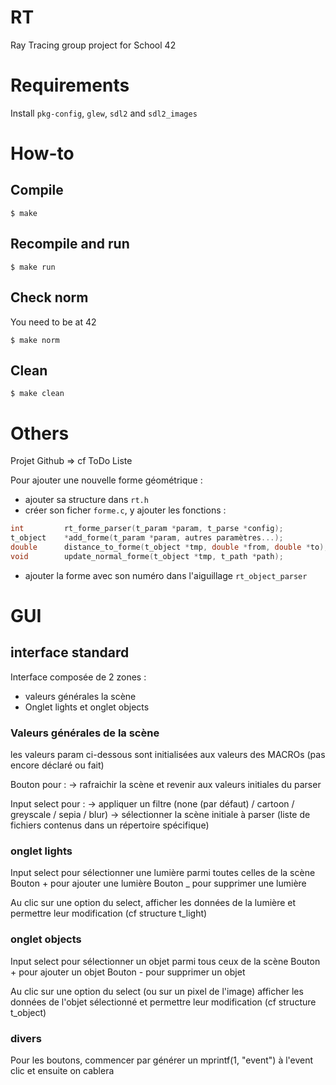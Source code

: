 # RT
Ray Tracing group project for School 42

# Requirements
Install `pkg-config`, `glew`, `sdl2` and `sdl2_images`

# How-to

## Compile
```
$ make
```

## Recompile and run
```
$ make run
```

## Check norm
You need to be at 42
```
$ make norm
```

## Clean
```
$ make clean
```

# Others

Projet Github => cf ToDo Liste

Pour ajouter une nouvelle forme géométrique :
- ajouter sa structure dans `rt.h`
- créer son ficher `forme.c`, y ajouter les fonctions :
```c
int         rt_forme_parser(t_param *param, t_parse *config);
t_object    *add_forme(t_param *param, autres paramètres...);
double      distance_to_forme(t_object *tmp, double *from, double *to);
void        update_normal_forme(t_object *tmp, t_path *path);
```
- ajouter la forme avec son numéro dans l'aiguillage `rt_object_parser`

# GUI

## interface standard

Interface composée de 2 zones :
* valeurs générales la scène
* Onglet lights et onglet objects

### Valeurs générales de la scène

les valeurs param ci-dessous sont initialisées aux valeurs des MACROs (pas encore déclaré ou fait)

Bouton pour :
-> rafraichir la scène et revenir aux valeurs initiales du parser

Input select pour :
-> appliquer un filtre (none (par défaut) / cartoon / greyscale / sepia / blur)
-> sélectionner la scène initiale à parser (liste de fichiers contenus dans un répertoire spécifique)

### onglet lights

Input select pour sélectionner une lumière parmi toutes celles de la scène
Bouton + pour ajouter une lumière
Bouton _ pour supprimer une lumière

Au clic sur une option du select,
afficher les données de la lumière et permettre leur modification (cf structure t_light)

### onglet objects

Input select pour sélectionner un objet parmi tous ceux de la scène
Bouton + pour ajouter un objet
Bouton - pour supprimer un objet

Au clic sur une option du select (ou sur un pixel de l'image)
afficher les données de l'objet sélectionné et permettre leur modification (cf structure t_object)

### divers

Pour les boutons, commencer par générer un mprintf(1, "event") à l'event clic et ensuite on cablera